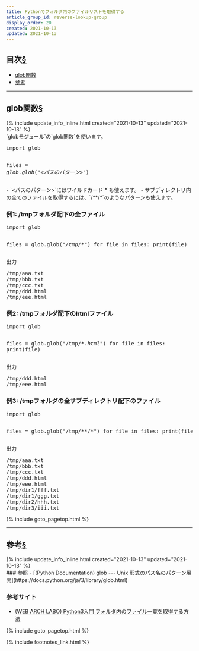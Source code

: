 ```yaml
---
title: Pythonでフォルダ内のファイルリストを取得する
article_group_id: reverse-lookup-group
display_order: 20
created: 2021-10-13
updated: 2021-10-13
---
```


## <a name="index">目次</a><a class="heading-anchor-permalink" href="#目次">§</a>

<ul id="index_ul">
<li><a href="#glob関数">glob関数</a></li>
<li><a href="#参考">参考</a></li>
</ul>

* * *
## <a name="glob関数">glob関数</a><a class="heading-anchor-permalink" href="#glob関数">§</a>
<div class="chapter-updated">{% include update_info_inline.html created="2021-10-13" updated="2021-10-13" %}</div>
`globモジュール`の`glob関数`を使います。  
<div class="code-box-syntax no-title">
<pre>
import glob

files = <em>glob.glob</em>(<em class="blue">"&lt;パスのパターン&gt;"</em>)
</pre>
</div>
- `<パスのパターン>`にはワイルドカード`*`も使えます。
- サブディレクトリ内の全てのファイルを取得するには、`/**/*`のようなパターンも使えます。

### 例1: /tmpフォルダ配下の全ファイル
<div class="code-box no-title">
<pre>
import glob

files = glob.glob(<em>"/tmp/*"</em>)
for file in files:
    print(file)
</pre>
</div>
<div class="code-box-output">
<div class="title">出力</div>
<pre>
/tmp/aaa.txt
/tmp/bbb.txt
/tmp/ccc.txt
/tmp/ddd.html
/tmp/eee.html
</pre>
</div>

### 例2: /tmpフォルダ配下のhtmlファイル
<div class="code-box no-title">
<pre>
import glob

files = glob.glob("/tmp/*<em>.html</em>")
for file in files:
    print(file)
</pre>
</div>
<div class="code-box-output">
<div class="title">出力</div>
<pre>
/tmp/ddd.html
/tmp/eee.html
</pre>
</div>

### 例3: /tmpフォルダの全サブディレクトリ配下のファイル
<div class="code-box no-title">
<pre>
import glob

files = glob.glob("/tmp/**/*")
for file in files:
    print(file)
</pre>
</div>
<div class="code-box-output">
<div class="title">出力</div>
<pre>
/tmp/aaa.txt
/tmp/bbb.txt
/tmp/ccc.txt
/tmp/ddd.html
/tmp/eee.html
/tmp/dir1/fff.txt
/tmp/dir1/ggg.txt
/tmp/dir2/hhh.txt
/tmp/dir3/iii.txt
</pre>
</div>

{% include goto_pagetop.html %}

* * *
## <a name="参考">参考</a><a class="heading-anchor-permalink" href="#参考">§</a>
<div class="chapter-updated">{% include update_info_inline.html created="2021-10-13" updated="2021-10-13" %}</div>
### 参照
- [(Python Documentation) glob --- Unix 形式のパス名のパターン展開](https://docs.python.org/ja/3/library/glob.html)

### 参考サイト
- [(WEB ARCH LABO) Python3入門 フォルダ内のファイル一覧を取得する方法](https://weblabo.oscasierra.net/python/python3-beginning-file-list.html)

{% include goto_pagetop.html %}

{% include footnotes_link.html %}
